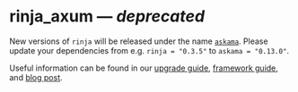 # rinja_axum — *deprecated*

New versions of `rinja` will be released under the name [`askama`](https://crates.io/crates/askama).
Please update your dependencies from e.g. `rinja = "0.3.5"` to `askama = "0.13.0"`.

Useful information can be found in our
[upgrade guide](https://rinja.readthedocs.io/en/latest/upgrading.html),
[framework guide](https://rinja.readthedocs.io/en/latest/frameworks.html), and
[blog post](https://blog.guillaume-gomez.fr/articles/TODO).
